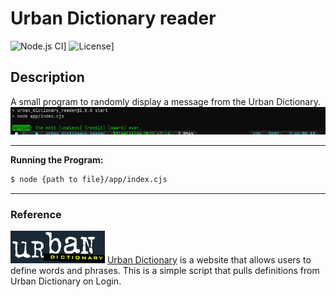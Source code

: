 # Urban Dictionary reader

![Node.js CI](https://github.com/zskelton/urban_dictionary_reader/actions/workflows/node.js.yml/badge.svg)]
![License](https://img.shields.io/badge/license-MIT-blue.svg)]

## Description
A small program to randomly display a message from the Urban Dictionary.
![use](./images/reader.png)

---

**Running the Program:**
```bash
$ node {path to file}/app/index.cjs
```

---

### Reference
![logo](./images/urban.png)
[Urban Dictionary](https://www.urbandictionary.com/) is a website that allows users to define words and phrases. This is a simple script that pulls definitions from Urban Dictionary on Login.
